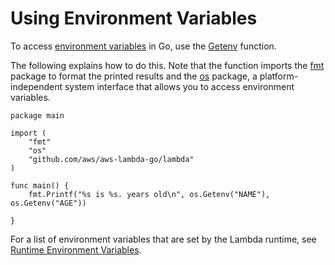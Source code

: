 # Using Environment Variables<a name="go-programming-model-env-variables"></a>

To access [environment variables](configuration-envvars.md) in Go, use the [Getenv](https://golang.org/pkg/os/#Getenv) function\.

The following explains how to do this\. Note that the function imports the [fmt](https://golang.org/pkg/fmt/) package to format the printed results and the [os](https://golang.org/pkg/os/) package, a platform\-independent system interface that allows you to access environment variables\.

```
package main

import (
	"fmt"
	"os"
	"github.com/aws/aws-lambda-go/lambda"
)

func main() {
	fmt.Printf("%s is %s. years old\n", os.Getenv("NAME"), os.Getenv("AGE"))

}
```

For a list of environment variables that are set by the Lambda runtime, see [Runtime Environment Variables](configuration-envvars.md#configuration-envvars-runtime)\.
